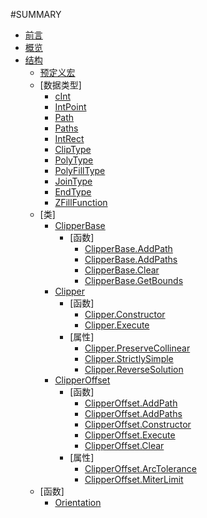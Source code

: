 #SUMMARY

- [前言](README.md)
- [概览](overview.md)
- [结构](/clipperlib/clipperlib.md)
  - [预定义宏](/clipperlib/预定义宏.md)
  - [数据类型]
    - [cInt](/clipperlib/types/cInt.md)
	- [IntPoint](/clipperlib/types/IntPoint.md)
	- [Path](/clipperlib/types/Path.md)
	- [Paths](/clipperlib/types/Paths.md)
	- [IntRect](/clipperlib/types/IntRect.md)
	- [ClipType](/clipperlib/types/ClipType.md)
	- [PolyType](/clipperlib/types/PolyType.md)
	- [PolyFillType](/clipperlib/types/PolyFillType.md)
	- [JoinType](/clipperlib/types/JoinType.md)
	- [EndType](/clipperlib/types/EndType.md)
	- [ZFillFunction](/clipperlib/types/ZFillFunction.md)
  - [类]  
    - [ClipperBase](/clipperlib/classes/ClipperBase/ClipperBase.md)
	  - [函数]
	    - [ClipperBase.AddPath](/clipperlib/classes/ClipperBase/ClipperBase.AddPath.md)
		- [ClipperBase.AddPaths](/clipperlib/classes/ClipperBase/ClipperBase.AddPaths.md)
		- [ClipperBase.Clear](/clipperlib/classes/ClipperBase/ClipperBase.Clear.md)
		- [ClipperBase.GetBounds](/clipperlib/classes/ClipperBase/ClipperBase.GetBounds.md)
    - [Clipper](/clipperlib/classes/Clipper/Clipper.md)
	  - [函数]
	    - [Clipper.Constructor](/clipperlib/classes/Clipper/Clipper.Constructor.md)
		- [Clipper.Execute](/clipperlib/classes/Clipper/Clipper.Execute.md)
      - [属性]	  
	    - [Clipper.PreserveCollinear](/clipperlib/classes/Clipper/Clipper.PreserveCollinear.md)
		- [Clipper.StrictlySimple](/clipperlib/classes/Clipper/Clipper.StrictlySimple.md)
		- [Clipper.ReverseSolution](/clipperlib/classes/Clipper/Clipper.ReverseSolution.md)
    - [ClipperOffset](/clipperlib/classes/ClipperOffset/ClipperOffset.md)
	  - [函数]
	    - [ClipperOffset.AddPath](/clipperlib/classes/ClipperOffset/ClipperOffset.AddPath.md)
		- [ClipperOffset.AddPaths](/clipperlib/classes/ClipperOffset/ClipperOffset.AddPaths.md)
		- [ClipperOffset.Constructor](/clipperlib/classes/ClipperOffset/ClipperOffset.Constructor.md)
		- [ClipperOffset.Execute](/clipperlib/classes/ClipperOffset/ClipperOffset.Execute.md)
		- [ClipperOffset.Clear](/clipperlib/classes/ClipperOffset/ClipperOffset.Clear.md)
	  - [属性]
        - [ClipperOffset.ArcTolerance](/clipperlib/classes/ClipperOffset/ClipperOffset.ArcTolerance.md)
        - [ClipperOffset.MiterLimit](/clipperlib/classes/ClipperOffset/ClipperOffset.MiterLimit.md)		
  - [函数]
    - [Orientation](/clipperlib/functions/Orientation.md)
	
